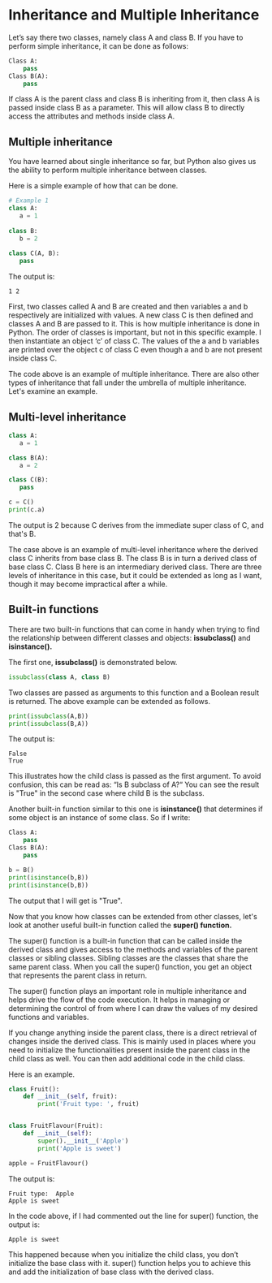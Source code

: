 # Inheritance and Multiple Inheritance

Let’s say there two classes, namely class A and class B. If you have to perform simple inheritance, it can be done as follows:

```python
Class A:
    pass
Class B(A):
    pass
```

If class A is the parent class and class B is inheriting from it, then class A is passed inside class B as a parameter. This will allow class B to directly access the attributes and methods inside class A.

## Multiple inheritance

You have learned about single inheritance so far, but Python also gives us the ability to perform multiple inheritance between classes.

Here is a simple example of how that can be done.

```python
# Example 1
class A:
   a = 1
   
class B:
   b = 2
   
class C(A, B):
   pass
```

The output is: 

```text
1 2
```

First, two classes called A and B are created and then variables a and b respectively are initialized with values. A new class C is then defined and classes A and B are passed to it. This is how multiple inheritance is done in Python. The order of classes is important, but not in this specific example. I then instantiate an object ‘c’ of class C. The values of the a and b variables are printed over the object c of class C even though a and b are not present inside class C.

The code above is an example of multiple inheritance. There are also other types of inheritance that fall under the umbrella of multiple inheritance. Let's examine an example.

## Multi-level inheritance

```python
class A:
   a = 1

class B(A):
   a = 2

class C(B):
   pass

c = C()
print(c.a)
```

The output is 2 because C derives from the immediate super class of C, and that's B.

The case above is an example of multi-level inheritance where the derived class C inherits from base class B. The class B is in turn a derived class of base class C. Class B here is an intermediary derived class. There are three levels of inheritance in this case, but it could be extended as long as I want, though it may become impractical after a while.

## Built-in functions

There are two built-in functions that can come in handy when trying to find the relationship between different classes and objects: <b>issubclass()</b> and <b>isinstance().</b>

The first one, <b>issubclass()</b> is demonstrated below. 

```python
issubclass(class A, class B)
```

Two classes are passed as arguments to this function and a Boolean result is returned. The above example can be extended as follows. 

```python
print(issubclass(A,B))
print(issubclass(B,A))
```

The output is:

```text
False
True
```

This illustrates how the child class is passed as the first argument. To avoid confusion, this can be read as: “Is B subclass of A?“ You can see the result is "True" in the second case where child B is the subclass.

Another built-in function similar to this one is <b>isinstance()</b> that determines if some object is an instance of some class. So if I write:

```python
Class A:
	pass
Class B(A):
	pass

b = B()
print(isinstance(b,B))
print(isinstance(b,B))
```

The output that I will get is "True".

Now that you know how classes can be extended from other classes, let's look at another useful built-in function called the <b>super() function.</b>

The super() function is a built-in function that can be called inside the derived class and gives access to the methods and variables of the parent classes or sibling classes. Sibling classes are the classes that share the same parent class. When you call the super() function, you get an object that represents the parent class in return.

The super() function plays an important role in multiple inheritance and helps drive the flow of the code execution. It helps in managing or determining the control of from where I can draw the values of my desired functions and variables.

If you change anything inside the parent class, there is a direct retrieval of changes inside the derived class. This is mainly used in places where you need to initialize the functionalities present inside the parent class in the child class as well. You can then add additional code in the child class.

Here is an example.

```python
class Fruit():
    def __init__(self, fruit):
        print('Fruit type: ', fruit)


class FruitFlavour(Fruit):
    def __init__(self):
        super().__init__('Apple')
        print('Apple is sweet')

apple = FruitFlavour()
```

The output is:

```text
Fruit type:  Apple
Apple is sweet
```

In the code above, if I had commented out the line for super() function, the output is: 

```text
Apple is sweet
```

This happened because when you initialize the child class, you don’t initialize the base class with it. super() function helps you to achieve this and add the initialization of base class with the derived class.